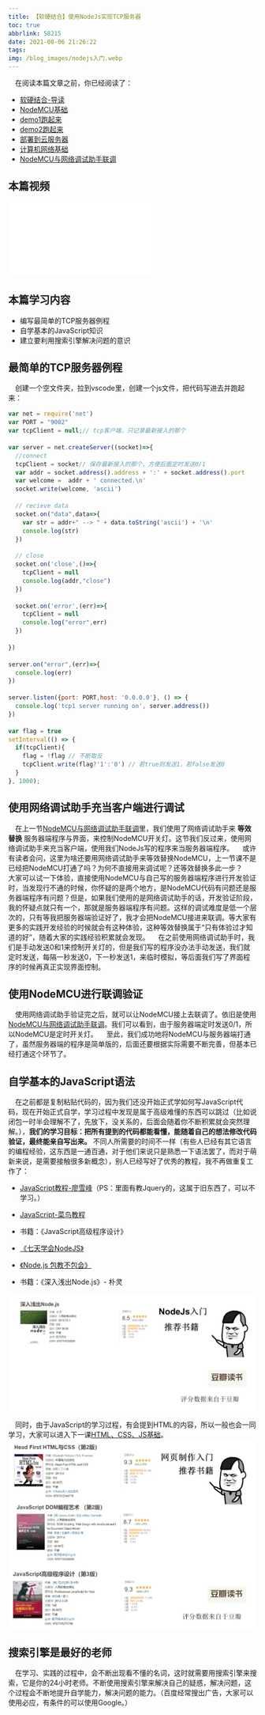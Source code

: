 ```yaml
---
title: 【软硬结合】使用NodeJs实现TCP服务器
toc: true
abbrlink: 58215
date: 2021-08-06 21:26:22
tags:
img: /blog_images/nodejs入门.webp
---
```

&emsp;在阅读本篇文章之前，你已经阅读了：
- [软硬结合-导读](/posts/44755)
- [NodeMCU基础](/posts/31494)
- [demo1跑起来](/posts/64786/)
- [demo2跑起来](/posts/64786/)
- [部署到云服务器](/posts/31687/)
- [计算机网络基础](/posts/37707)
- [NodeMCU与网络调试助手联调](/posts/7602)

## 本篇视频
<iframe src="//player.bilibili.com/player.html?aid=462062924&bvid=BV16L411n7Pi&cid=379908862&page=8" scrolling="no" border="0" frameborder="no" framespacing="0" allowfullscreen="true" class="bilibili-video"> </iframe>

## 本篇学习内容
- 编写最简单的TCP服务器例程
- 自学基本的JavaScript知识
- 建立要利用搜索引擎解决问题的意识

## 最简单的TCP服务器例程
&emsp;创建一个空文件夹，拉到vscode里，创建一个js文件，把代码写进去并跑起来：
```js
var net = require('net')
var PORT = "9002"
var tcpClient = null;// tcp客户端，只记录最新接入的那个

var server = net.createServer((socket)=>{
  //connect
  tcpClient = socket// 保存最新接入的那个，方便后面定时发送0/1
  var addr = socket.address().address + ':' + socket.address().port
  var welcome =  addr + ' connected.\n'
  socket.write(welcome, 'ascii')

  // recieve data
  socket.on("data",data=>{
    var str = addr+" --> " + data.toString('ascii') + '\n'
    console.log(str)
  })

  // close
  socket.on('close',()=>{
    tcpClient = null
    console.log(addr,"close")
  })

  socket.on('error',(err)=>{
    tcpClient = null
    console.log("error",err)
  })
  
})

server.on("error",(err)=>{
  console.log(err)
})

server.listen({port: PORT,host: '0.0.0.0'}, () => {
  console.log('tcp1 server running on', server.address())
})

var flag = true
setInterval(() => {
  if(tcpClient){
    flag = !flag // 不断取反
    tcpClient.write(flag?'1':'0') // 若true则发送1，若false发送0
  }
}, 1000);

```


## 使用网络调试助手充当客户端进行调试
&emsp;在上一节[NodeMCU与网络调试助手联调](/posts/7602)里，我们使用了网络调试助手来 __等效替换__ 服务器端程序与界面，来控制NodeMCU开关灯。这节我们反过来，使用网络调试助手来充当客户端，使用我们NodeJs写的程序来当服务器端程序。
&emsp;或许有读者会问，这里为啥还要用网络调试助手来等效替换NodeMCU，上一节课不是已经把NodeMCU打通了吗？为何不直接用来调试呢？还等效替换多此一步？
&emsp;大家可以试一下体验，直接使用NodeMCU与自己写的服务器端程序进行开发验证时，当发现行不通的时候，你怀疑的是两个地方，是NodeMCU代码有问题还是服务器端程序有问题？但是，如果我们使用的是网络调试助手的话，开发验证阶段，我的怀疑点就只有一个，那就是服务器端程序有问题。这样的调试难度是低一个层次的，只有等我把服务器端验证好了，我才会把NodeMCU接进来联调。等大家有更多的实践开发经验的时候就会有这种体验，这种等效替换属于“只有体验过才知道的好”，随着大家的实践经验积累就会发现。
&emsp;在之前使用网络调试助手时，我们是手动发送0和1来控制开关灯的，但是我们写的程序没办法手动发送，我们就定时发送，每隔一秒发送0，下一秒发送1，来临时模拟，等后面我们写了界面程序的时候再真正实现界面控制。
## 使用NodeMCU进行联调验证
&emsp;使用网络调试助手验证完之后，就可以让NodeMCU接上去联调了。依旧是使用[NodeMCU与网络调试助手联调](/posts/7602)。我们可以看到，由于服务器端定时发送0/1，所以NodeMCU是定时开关灯。
&emsp;至此，我们成功地将NodeMCU与服务器端打通了，虽然服务器端的程序是简单版的，后面还要根据实际需要不断完善，但基本已经打通这个环节了。

## 自学基本的JavaScript语法
&emsp;在之前都是复制粘贴代码的，因为我们还没开始正式学如何写JavaScript代码，现在开始正式自学，学习过程中发现是属于高级难懂的东西可以跳过（比如说闭包一时半会理解不了，先放下，没关系的，后面会随着你不断积累就会突然理解。），__我们的学习目标：把所有提到的代码都能看懂，能随着自己的想法修改代码验证，最终能亲自写出来。__ 不同人所需要的时间不一样（有些人已经有其它语言的编程经验，这东西是一通百通，对于他们来说只是熟悉一下语法罢了，而对于萌新来说，是需要接触很多新概念），别人已经写好了优秀的教程，我不再做重复工作了：

- [JavaScript教程-廖雪峰](https://www.liaoxuefeng.com/wiki/1022910821149312)（PS：里面有教Jquery的，这属于旧东西了，可以不学习。）
- [JavaScript-菜鸟教程](http://www.runoob.com/js/js-tutorial.html)
- 书籍：《JavaScript高级程序设计》


- [《七天学会NodeJS》](https://github.com/nqdeng/7-days-nodejs)
- [《Node.js 包教不包会》](https://github.com/alsotang/node-lessons)
- 书籍：《深入浅出Node.js》- 朴灵

![nodejs入门](/blog_images/nodejs入门.webp)


&emsp;同时，由于JavaScript的学习过程，有会提到HTML的内容，所以一般也会一同学习，大家可以进入下一课[HTML、CSS、JS基础](/posts/54080)。
![网页制作入门 推荐书籍](/blog_images/网页制作入门推荐书籍.webp)

## 搜索引擎是最好的老师
&emsp;在学习、实践的过程中，会不断出现看不懂的名词，这时就需要用搜索引擎来搜索，它是你的24小时老师。不断使用搜索引擎来解决自己的疑惑，解决问题，这个过程会不断地提升自学能力，解决问题的能力。（百度经常搜出广告，大家可以使用必应，有条件的可以使用Google。）
